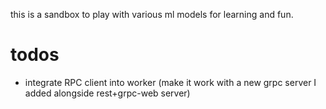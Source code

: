this is a sandbox to play with various ml models for learning and fun.

# todos

- integrate RPC client into worker (make it work with a new grpc server I added alongside rest+grpc-web server)